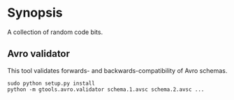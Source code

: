 Synopsis
========

A collection of random code bits.

Avro validator
--------------

This tool validates forwards- and backwards-compatibility of Avro schemas.

```
sudo python setup.py install
python -m gtools.avro.validator schema.1.avsc schema.2.avsc ...
```
